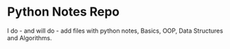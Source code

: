 # Python Notes Repo
I do - and will do - add files with python notes, Basics, OOP, Data Structures and Algorithms.
